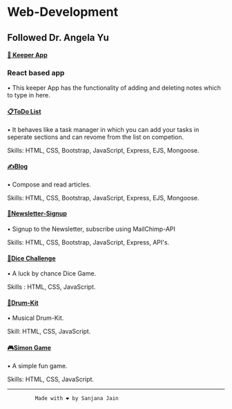 # Web-Development

## Followed Dr. Angela Yu

#### [📝 Keeper App](https://github.com/sanjana2319/Web-development/tree/master/Keeper%20App)

### React based app

• This keeper App has the functionality of adding and deleting notes which to type in here.

#### [📋ToDo List](https://github.com/sanjana2319/Web-development/tree/master/To-Do-lis%20v2)

• It behaves like a task manager in which you can add your tasks in seperate sections and can revome from the list on competion.

Skills: HTML, CSS, Bootstrap, JavaScript, Express, EJS, Mongoose.

#### [✍️Blog](https://github.com/sanjana2319/Web-development/tree/master/Blog-with-Database)

• Compose and read articles.

Skills: HTML, CSS, Bootstrap, JavaScript, Express, EJS, Mongoose.

#### [📰Newsletter-Signup](https://github.com/sanjana2319/Web-development/tree/master/Newsletter-Signup)

• Signup to the Newsletter, subscribe using MailChimp-API

Skills: HTML, CSS, Bootstrap, JavaScript, Express, API's.

#### [🎲Dice Challenge](https://sanjana2319.github.io/Web-development/Dice/DiceGame.html)

• A luck by chance Dice Game.

Skills : HTML, CSS, JavaScript.

#### [🥁Drum-Kit](https://sanjana2319.github.io/Web-development/Drum/drum.html)

• Musical Drum-Kit.

Skill: HTML, CSS, JavaScript.

#### [🎮Simon Game](https://sanjana2319.github.io/Web-development/Simon%20Game/game.html)

• A simple fun game.

Skills: HTML, CSS, JavaScript.

---

             Made with ❤️ by Sanjana Jain
